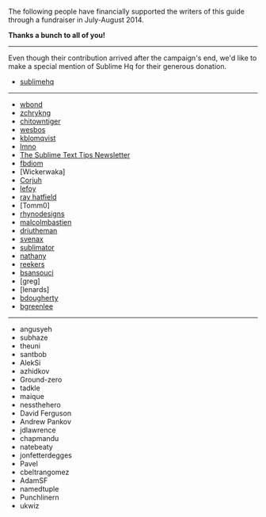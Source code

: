 The following people have financially supported the writers of this guide
through a fundraiser in July-August 2014.

**Thanks a bunch to all of you!**

---

Even though their contribution arrived after the campaign's end, we'd like
to make a special mention of Sublime Hq for their generous donation.

- [sublimehq](https://www.sublimetext.com)

---

- [wbond](https://wbond.net)
- [zchrykng](https://github.com/zchrykng)
- [chitowntiger](xxx)
- [wesbos](https://wesbos.com)
- [kblomqvist](https://kblomqvist.github.io/)
- [lmno](https://larsnordeide.com)
- [The Sublime Text Tips Newsletter](http://sublimetexttips.com/newsletter?utm_source=twitter&utm_medium=link&utm_content=website_link&utm_campaign=twitter_newsletter_signups)
- [fbdiom](http://sysiv.com)
- [Wickerwaka]
- [Corjuh](http://coryjuhlin.com/)
- [lefoy](http://lefoy.net/)
- [ray hatfield](https://thismight.be/offensive)
- [Tomm0]
- [rhynodesigns](http://rhynodesigns.com/)
- [malcolmbastien](https://facebook.com/profile.php?id=856965639)
- [driutheman](http://ak83.lt/)
- [svenax](https://svenax.github.io)
- [sublimator](https://github.com/sublimator)
- [nathany](https://nathany.com)
- [reekers](http://blahblah.io)
- [bsansouci](https://github.com/bsansouci)
- [greg]
- [lenards]
- [bdougherty](https://brad.is)
- [bgreenlee](https://footle.org)

---

- angusyeh
- subhaze
- theuni
- santbob
- AlekSi
- azhidkov
- Ground-zero
- tadkle
- maique
- nessthehero
- David Ferguson
- Andrew Pankov
- jdlawrence
- chapmandu
- natebeaty
- jonfetterdegges
- Pavel
- cbeltrangomez
- AdamSF
- namedtuple
- Punchlinern
- ukwiz
